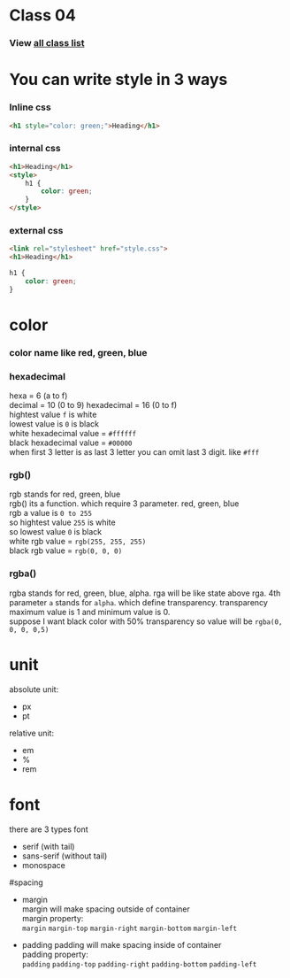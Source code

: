 # Class 04
### View [all class list](https://poloey.github.io/feni/)


# You can write style in 3 ways
### Inline css
~~~html
<h1 style="color: green;">Heading</h1>
~~~

### internal css
~~~html
<h1>Heading</h1>
<style>
    h1 {
        color: green;
    }
</style>
~~~


### external css
~~~html
<link rel="stylesheet" href="style.css">
<h1>Heading</h1>
~~~

~~~css
h1 {
    color: green;
}
~~~


# color
### color name like red, green, blue
### hexadecimal   
hexa = 6 (a to f)    
decimal = 10  (0 to 9)
hexadecimal = 16 (0 to f)   
hightest value `f` is white    
lowest value is `0` is black   
white hexadecimal value = `#ffffff`  
black hexadecimal value = `#00000`  
when first 3 letter is as last 3 letter you can omit last 3 digit. like `#fff`

### rgb() 
rgb stands for red, green, blue   
rgb() its a function. which require 3 parameter. red, green, blue   
rgb a value is `0 to 255`   
so hightest value `255` is white   
so lowest value `0` is black  
white rgb value = `rgb(255, 255, 255)`   
black rgb value = `rgb(0, 0, 0)`   

### rgba()   
rgba stands for red, green, blue, alpha.
rga will be like state above rga. 4th parameter `a` stands for `alpha`. which define transparency. transparency maximum value is 1 and minimum value is 0.   
suppose I want black color with 50% transparency so value will be `rgba(0, 0, 0, 0,5)`    

# unit  
absolute unit: 
* px
* pt

relative unit:  
* em
* %
* rem

# font 
there are 3 types font   
* serif (with tail)
* sans-serif (without tail)
* monospace

#spacing
* margin   
margin will make spacing outside of container   
margin property:   
`margin` `margin-top` `margin-right` `margin-bottom` `margin-left`
	
* padding
padding will make spacing inside of container   
padding property:    
 `padding` `padding-top` `padding-right` `padding-bottom` `padding-left`   







